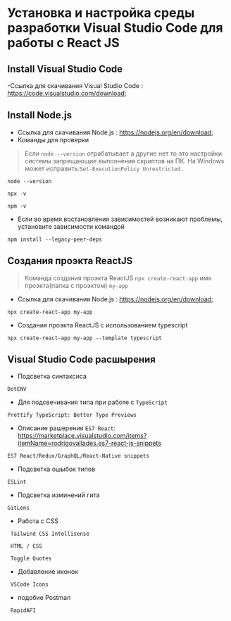 # Установка и настройка среды разработки Visual Studio Code для работы с React JS

## Install Visual Studio Code
-Ссылка для скачивания Visual Studio Code : https://code.visualstudio.com/download;
## Install Node.js
- Ссылка для скачивания Node.js : https://nodejs.org/en/download;
- Команды для проверки 
 > Если `node --version` отрабатывает а другие нет то это настройки системы запрещающие выполнения скриптов на ПК. На Windows  может исправить:`Set-ExecutionPolicy Unrestricted.`

```
node --version
```
```
npx -v
```
```
npm -v
```
 - Если во время востановления зависимостей возникают проблемы, установите зависимости командой
```
npm install --legacy-peer-deps
```

## Создания проэкта ReactJS
> Команда создания проэкта ReactJS `npx create-react-app` имя проэкта(папка с проэктом) `my-app `
- Ссылка для скачивания Node.js : https://nodejs.org/en/download;
```
npx create-react-app my-app 
```
- Создания проэкта ReactJS с использованием typescript
```
npx create-react-app my-app --template typescript
```
## Visual Studio Code расшырения
- Подсветка синтаксиса
```
DotENV
```
 - Для подсвечивания типа при работе с  `TypeScript`
```
Prettify TypeScript: Better Type Previews
```
 - Описание рашерения `ES7 React`: https://marketplace.visualstudio.com/items?itemName=rodrigovallades.es7-react-js-snippets
```
ES7 React/Redux/GraphQL/React-Native snippets
```
 - Подсветка ошыбок типов
```
ESLint
```
- Подсветка изминений гита
```
GitLens
```
- Работа с CSS
```
 Tailwind CSS Intellisense
```
```
 HTML / CSS
```
```
 Toggle Quotes
```
- Добавление иконок
```
 VSCode Icons
```
- подобие Postman 
```
 RapidAPI
```

